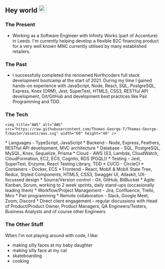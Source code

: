 ## Hey world <img src="https://raw.githubusercontent.com/aemmadi/aemmadi/master/wave.gif" width="24px" height="24x">

### The Present

- Working as a Software Engineer with Infinity Works (part of Accenture) in Leeds. I'm currently helping develop a flexible B2C financing product for a very well known MNC currently utilised by many established retailers.

### The Past

- I successfully completed the renowned Northcoders full stack development bootcamp at the start of 2021. During my time I gained hands-on experience with JavaScript, Node, React, SQL, PostgreSQL, Express, Knex (ORM), Jest, SuperTest, HTML5, CSS3, RESTful API development, Git/GitHub and development best practices like Pair Programming and TDD.

### The Tech

<p align="center">

    <img title="AWS" alt="AWS" src="https://raw.githubusercontent.com/Thomas-George-T/Thomas-George-T/master/assets/aws.svg" width="60" height="40" />

</p>
* Languages - TypeScript, JavaScript
* Backend - Node, Express, Feathers, RESTful API development, MVC architecture
* Database - SQL, PostgreSQL, MySQL, Knex, Sequelize, Prisma
* Cloud - AWS (S3, Lambda, CloudWatch, CloudFormation, EC2, ECS, Cognito, RDS (PGQL))
* Testing - Jest, SuperTest, Enzyme, React Testing Library, TDD
* CI/CD - CircleCI
* Containers - Docker, ECS
* Frontend - React, MobX & MobX State Tree, Redux, Styled Components, HTML5, CSS3, Swagger UI, Atlaskit, UX-focussed design
* Source/Version control - Git, GitHub, BitBucket
* Agile: Kanban, Scrum, working to 2 week sprints, daily stand-ups (occasionally leading them)
* Workflow/Project Management - Jira, Confluence, Trello, Miro
* Pair programming
* Remote collaboration - Slack, Google Meet, Zoom, Discord
* Direct client engagement - regular discussions with Head of Product/Product Owner, Product Managers, QA Engineers/Testers, Business Analysts and of course other Engineers

### The Other Stuff

When I'm not playing around with code, I like:

- making silly faces at my baby daughter
- making silly face at my cat
- skateboarding
- cooking

<!--
**samkaanaki/samkaanaki** is a ✨ _special_ ✨ repository because its `README.md` (this file) appears on your GitHub profile.

Here are some ideas to get you started:

- 🔭 I’m currently working on ...
- 🌱 I’m currently learning ...
- 👯 I’m looking to collaborate on ...
- 🤔 I’m looking for help with ...
- 💬 Ask me about ...
- 📫 How to reach me: ...
- 😄 Pronouns: ...
- ⚡ Fun fact: ...
-->
